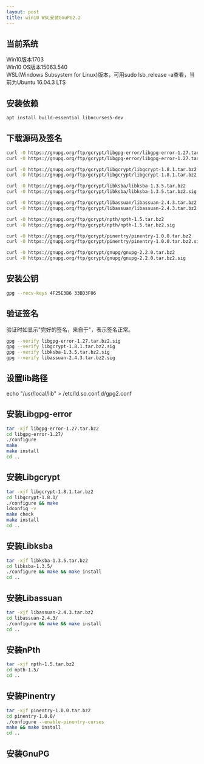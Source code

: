 ```yaml
---
layout: post
title: win10 WSL安装GnuPG2.2
---
```


## 当前系统

Win10版本1703  
Win10 OS版本15063.540  
WSL(Windows Subsystem for Linux)版本，可用sudo lsb_release -a查看，当前为Ubuntu 16.04.3 LTS

## 安装依赖
```bash
apt install build-essential libncurses5-dev
```

## 下载源码及签名
```bash
curl -O https://gnupg.org/ftp/gcrypt/libgpg-error/libgpg-error-1.27.tar.bz2
curl -O https://gnupg.org/ftp/gcrypt/libgpg-error/libgpg-error-1.27.tar.bz2.sig

curl -O https://gnupg.org/ftp/gcrypt/libgcrypt/libgcrypt-1.8.1.tar.bz2
curl -O https://gnupg.org/ftp/gcrypt/libgcrypt/libgcrypt-1.8.1.tar.bz2.sig

curl -O https://gnupg.org/ftp/gcrypt/libksba/libksba-1.3.5.tar.bz2
curl -O https://gnupg.org/ftp/gcrypt/libksba/libksba-1.3.5.tar.bz2.sig

curl -O https://gnupg.org/ftp/gcrypt/libassuan/libassuan-2.4.3.tar.bz2
curl -O https://gnupg.org/ftp/gcrypt/libassuan/libassuan-2.4.3.tar.bz2.sig

curl -O https://gnupg.org/ftp/gcrypt/npth/npth-1.5.tar.bz2
curl -O https://gnupg.org/ftp/gcrypt/npth/npth-1.5.tar.bz2.sig

curl -O https://gnupg.org/ftp/gcrypt/pinentry/pinentry-1.0.0.tar.bz2
curl -O https://gnupg.org/ftp/gcrypt/pinentry/pinentry-1.0.0.tar.bz2.sig

curl -O https://gnupg.org/ftp/gcrypt/gnupg/gnupg-2.2.0.tar.bz2
curl -O https://gnupg.org/ftp/gcrypt/gnupg/gnupg-2.2.0.tar.bz2.sig
```

## 安装公钥
```bash
gpg --recv-keys 4F25E3B6 33BD3F06
```

## 验证签名
验证时如显示"完好的签名，来自于"，表示签名正常。  
```bash
gpg --verify libgpg-error-1.27.tar.bz2.sig
gpg --verify libgcrypt-1.8.1.tar.bz2.sig
gpg --verify libksba-1.3.5.tar.bz2.sig
gpg --verify libassuan-2.4.3.tar.bz2.sig

```

## 设置lib路径
echo "/usr/local/lib" > /etc/ld.so.conf.d/gpg2.conf

## 安装Libgpg-error
```bash
tar -xjf libgpg-error-1.27.tar.bz2
cd libgpg-error-1.27/
./configure
make
make install
cd ..
```

## 安装Libgcrypt
```bash
tar -xjf libgcrypt-1.8.1.tar.bz2
cd libgcrypt-1.8.1/
./configure && make
ldconfig -v
make check
make install
cd ..
```

## 安装Libksba
```bash
tar -xjf libksba-1.3.5.tar.bz2
cd libksba-1.3.5/
./configure && make && make install
cd ..
```

## 安装Libassuan
```bash
tar -xjf libassuan-2.4.3.tar.bz2
cd libassuan-2.4.3/
./configure && make && make install
cd ..
```

## 安装nPth
```bash
tar -xjf npth-1.5.tar.bz2
cd npth-1.5/
cd ..
```

## 安装Pinentry
```bash
tar -xjf pinentry-1.0.0.tar.bz2
cd pinentry-1.0.0/
./configure --enable-pinentry-curses
make && make install
cd ..
```

## 安装GnuPG
```bash

```

